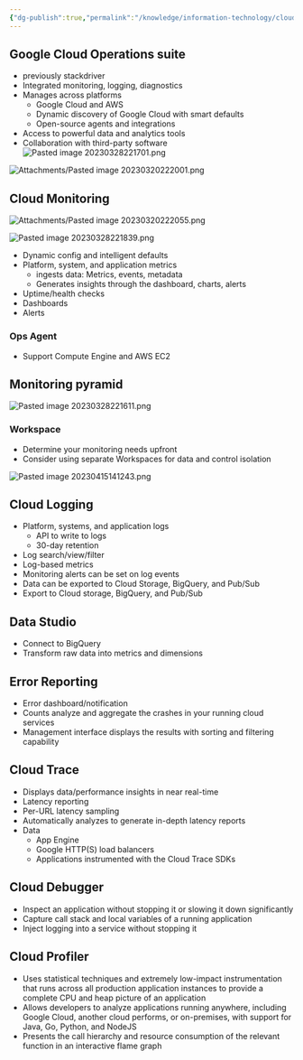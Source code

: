 ```yaml
---
{"dg-publish":true,"permalink":"/knowledge/information-technology/cloud/google-cloud/monitoring/","dgPassFrontmatter":true}
---
```


## Google Cloud Operations suite
- previously stackdriver
- Integrated monitoring, logging, diagnostics
- Manages across platforms
	- Google Cloud and AWS
	- Dynamic discovery of Google Cloud with smart defaults
	- Open-source agents and integrations
- Access to powerful data and analytics tools
- Collaboration with third-party software
![Pasted image 20230328221701.png](/img/user/Attachments/Pasted%20image%2020230328221701.png)

![Attachments/Pasted image 20230320222001.png](/img/user/Attachments/Pasted%20image%2020230320222001.png)
## Cloud Monitoring
![Attachments/Pasted image 20230320222055.png](/img/user/Attachments/Pasted%20image%2020230320222055.png)

![Pasted image 20230328221839.png](/img/user/Attachments/Pasted%20image%2020230328221839.png)

- Dynamic config and intelligent defaults
- Platform, system, and application metrics
	- ingests data: Metrics, events, metadata
	- Generates insights through the dashboard, charts, alerts
- Uptime/health checks
- Dashboards
- Alerts
### Ops Agent
- Support Compute Engine and AWS EC2
## Monitoring pyramid
![Pasted image 20230328221611.png](/img/user/Attachments/Pasted%20image%2020230328221611.png)
### Workspace
- Determine your monitoring needs upfront
- Consider using separate Workspaces for data and control isolation

![Pasted image 20230415141243.png](/img/user/Attachments/Pasted%20image%2020230415141243.png)
## Cloud Logging
- Platform, systems, and application logs
	- API to write to logs
	- 30-day retention
- Log search/view/filter
- Log-based metrics
- Monitoring alerts can be set on log events
- Data can be exported to Cloud Storage, BigQuery, and Pub/Sub
- Export to Cloud storage, BigQuery, and Pub/Sub
## Data Studio
- Connect to BigQuery
- Transform raw data into metrics and dimensions
## Error Reporting
- Error dashboard/notification
- Counts analyze and aggregate the crashes in your running cloud services
- Management interface displays the results with sorting and filtering capability
## Cloud Trace
- Displays data/performance insights in near real-time
- Latency reporting
- Per-URL latency sampling
- Automatically analyzes to generate in-depth latency reports
- Data
	- App Engine
	- Google HTTP(S) load balancers
	- Applications instrumented with the Cloud Trace SDKs
## Cloud Debugger
- Inspect an application without stopping it or slowing it down significantly
- Capture call stack and local variables of a running application
- Inject logging into a service without stopping it
## Cloud Profiler
- Uses statistical techniques and extremely low-impact instrumentation that runs across all production application instances to provide a complete CPU and heap picture of an application
- Allows developers to analyze applications running anywhere, including Google Cloud, another cloud performs, or on-premises, with support for Java, Go, Python, and NodeJS
- Presents the call hierarchy and resource consumption of the relevant function in an interactive flame graph
